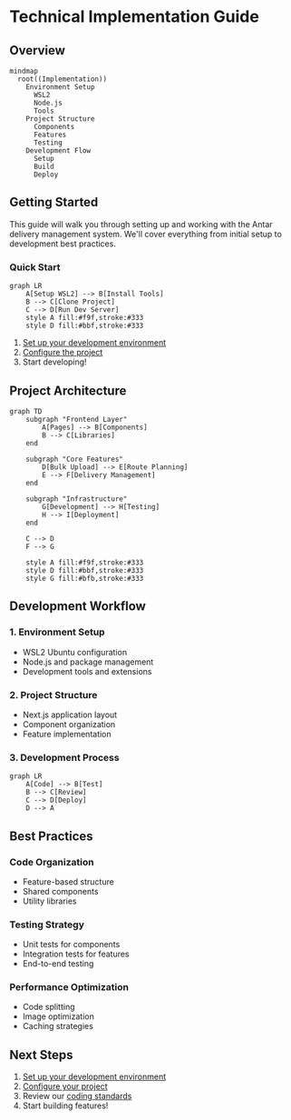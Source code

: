 # Technical Implementation Guide

## Overview

```mermaid
mindmap
  root((Implementation))
    Environment Setup
      WSL2
      Node.js
      Tools
    Project Structure
      Components
      Features
      Testing
    Development Flow
      Setup
      Build
      Deploy
```

## Getting Started

This guide will walk you through setting up and working with the Antar delivery management system. We'll cover everything from initial setup to development best practices.

### Quick Start

```mermaid
graph LR
    A[Setup WSL2] --> B[Install Tools]
    B --> C[Clone Project]
    C --> D[Run Dev Server]
    style A fill:#f9f,stroke:#333
    style D fill:#bbf,stroke:#333
```

1. [Set up your development environment](./development-environment.md)
2. [Configure the project](./project-setup.md)
3. Start developing!

## Project Architecture

```mermaid
graph TD
    subgraph "Frontend Layer"
        A[Pages] --> B[Components]
        B --> C[Libraries]
    end
    
    subgraph "Core Features"
        D[Bulk Upload] --> E[Route Planning]
        E --> F[Delivery Management]
    end
    
    subgraph "Infrastructure"
        G[Development] --> H[Testing]
        H --> I[Deployment]
    end
    
    C --> D
    F --> G
    
    style A fill:#f9f,stroke:#333
    style D fill:#bbf,stroke:#333
    style G fill:#bfb,stroke:#333
```

## Development Workflow

### 1. Environment Setup
- WSL2 Ubuntu configuration
- Node.js and package management
- Development tools and extensions

### 2. Project Structure
- Next.js application layout
- Component organization
- Feature implementation

### 3. Development Process
```mermaid
graph LR
    A[Code] --> B[Test]
    B --> C[Review]
    C --> D[Deploy]
    D --> A
```

## Best Practices

### Code Organization
- Feature-based structure
- Shared components
- Utility libraries

### Testing Strategy
- Unit tests for components
- Integration tests for features
- End-to-end testing

### Performance Optimization
- Code splitting
- Image optimization
- Caching strategies

## Next Steps
1. [Set up your development environment](./development-environment.md)
2. [Configure your project](./project-setup.md)
3. Review our [coding standards](../architecture/index.md)
4. Start building features!
